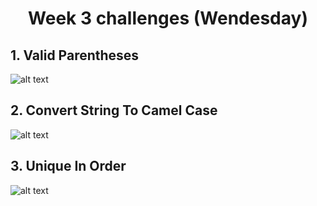 <h1 align="center">Week 3 challenges (Wendesday)</h1>

## 1. Valid Parentheses

![alt text](/src/technologies/week3/Tuesday/Simple_Pig_Latin.pg "Oink! or inkoay?")

## 2. Convert String To Camel Case

![alt text](/src/technologies/week3/Tuesday/Counting_Duplicates.jg "1, 1, 2, 2, 3, 3...")

## 3. Unique In Order

![alt text](/src/technologies/week3/Tuesday/Decode_the_morse_code.pg "-.-. .-.. .. -.-. -.- / .... . .-. .")
